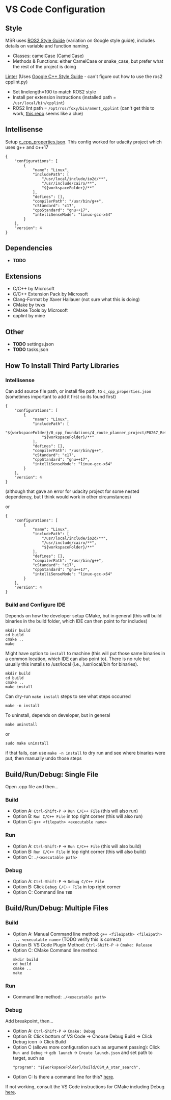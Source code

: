 # VS Code Configuration

## Style

MSR uses [ROS2 Style Guide](https://docs.ros.org/en/rolling/The-ROS2-Project/Contributing/Code-Style-Language-Versions.html#id1) (variation on Google style guide), includes details on variable and function naming.
- Classes: camelCase (CamelCase)
- Methods & Functions: either CamelCase or snake_case, but prefer what the rest of the project is doing

[Linter](https://marketplace.visualstudio.com/items?itemName=mine.cpplint) (Uses [Google C++ Style Guide](https://google.github.io/styleguide/cppguide.html)  - can't figure out how to use the ros2 cpplint.py)
- Set linelength=100 to match ROS2 style
- Install per extension instructions (installed path = ```/usr/local/bin/cpplint```)
- ROS2 lint path = ```/opt/ros/foxy/bin/ament_cpplint``` (can't get this to work, [this repo](https://github.com/athackst/vscode-ament-task-provider) seems like a clue)


## Intellisense

Setup [c_cpp_properties.json](https://code.visualstudio.com/docs/cpp/config-linux#_cc-configurations).  This config worked for udacity project which uses g++ and c++17
```
{
    "configurations": [
        {
            "name": "Linux",
            "includePath": [
                "/usr/local/include/io2d/**",
                "/usr/include/cairo/**",
                "${workspaceFolder}/**"
            ],
            "defines": [],
            "compilerPath": "/usr/bin/g++",
            "cStandard": "c17",
            "cppStandard": "gnu++17",
            "intelliSenseMode": "linux-gcc-x64"
        }
    ],
    "version": 4
}
```

## Dependencies

- **TODO**

## Extensions

- C/C++ by Microsoft
- C/C++ Extension Pack by Microsoft
- Clang-Format by Xaver Hallauer (not sure what this is doing)
- CMake by twxs
- CMake Tools by Microsoft
- cpplint by mine

## Other

- **TODO** settings.json
- **TODO** tasks.json

## How To Install Third Party Libraries

### Intellisense

Can add source file path, or install file path, to ```c_cpp_properties.json``` (sometimes important to add it first so its found first)
```
{
    "configurations": [
        {
            "name": "Linux",
            "includePath": [
                "${workspaceFolder}/0_cpp_foundations/4_route_planner_project/P0267_RefImpl/P0267_RefImpl/P0267_RefImpl/cairo/xlib/**",
                "${workspaceFolder}/**"
            ],
            "defines": [],
            "compilerPath": "/usr/bin/g++",
            "cStandard": "c17",
            "cppStandard": "gnu++17",
            "intelliSenseMode": "linux-gcc-x64"
        }
    ],
    "version": 4
}
```

(although that gave an error for udacity project for some nested dependency, but I think would work in other circumstances)

or

```
{
    "configurations": [
        {
            "name": "Linux",
            "includePath": [
                "/usr/local/include/io2d/**",
                "/usr/include/cairo/**",
                "${workspaceFolder}/**"
            ],
            "defines": [],
            "compilerPath": "/usr/bin/g++",
            "cStandard": "c17",
            "cppStandard": "gnu++17",
            "intelliSenseMode": "linux-gcc-x64"
        }
    ],
    "version": 4
}
```

### Build and Configure IDE

Depends on how the developer setup CMake, but in general (this will build binaries in the build folder, which IDE can then point to for includes)
```
mkdir build
cd build
cmake ..
make
```

Might have option to ```install``` to machine (this will put those same binaries in a common location, which IDE can also point to).  There is no rule but usually this installs to /usr/local (i.e., /usr/local/bin for binaries).
```
mkdir build
cd build
cmake ..
make install
```

Can dry-run ```make install``` steps to see what steps occurred
```
make -n install
```

To uninstall, depends on developer, but in general

```
make uninstall
```

or

```
sudo make uninstall
```

if that fails, can use ```make -n install``` to dry run and see where binaries were put, then manually undo those steps


## Build/Run/Debug: Single File

Open .cpp file and then...

### Build

- Option A: ```Ctrl-Shift-P``` -> ```Run C/C++ File``` (this will also run)
- Option B: ```Run C/C++ File``` in top right corner (this will also run)
- Option C: ```g++ <filepath> <executable name>```

### Run

- Option A: ```Ctrl-Shift-P``` -> ```Run C/C++ File``` (this will also build)
- Option B: ```Run C/C++ File``` in top right corner (this will also build)
- Option C: ```./<executable path>```

### Debug

- Option A: ```Ctrl-Shift-P``` -> ```Debug C/C++ File```
- Option B: Click ```Debug C/C++ File``` in top right corner
- Option C: Command line ```TBD```

## Build/Run/Debug: Multiple Files

### Build

- Option A: Manual Command line method: ```g++ <file1path> <file2path> ... <executable name>``` (TODO verify this is correct)
- Option B: VS Code Plugin Method: ```Ctrl-Shift-P``` -> ```Cmake: Release```
- Option C: CMake Command line method: 
    ```
    mkdir build
    cd build
    cmake ..
    make
    ```

### Run 

- Command line method: ```./<executable path>```

### Debug

Add breakpoint, then...

- Option A: ```Ctrl-Shift-P``` -> ```Cmake: Debug```
- Option B: Click bottom of VS Code -> Choose Debug Build -> Click Debug icon
-> Click Build
- Option C (allows more configuration such as argument passing): Click ```Run and Debug``` -> ```gdb launch``` -> ```Create launch.json``` and set path to target, such as
    ```
    "program": "${workspaceFolder}/build/OSM_A_star_search",
    ```
- Option C: Is there a command line for this? [here](https://code.visualstudio.com/docs/cpp/cmake-linux).

If not working, consult the VS Code instructions for CMake including Debug [here](https://code.visualstudio.com/docs/cpp/cmake-linux).
